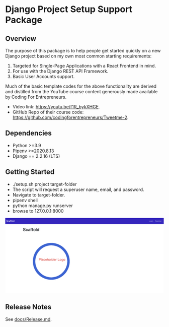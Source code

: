 # Django Project Setup Support Package

## Overview

The purpose of this package is to help people get started quickly on a new
Django project based on my own most common starting requirements:

1. Targeted for Single-Page Applications with a React Frontend in mind.
1. For use with the Django REST API Framework.
1. Basic User Accounts support.

Much of the basic template codes for the above functionality are derived 
and distilled from the YouTube course content generously made available by 
Coding For Entrepreneurs.

* Video link: https://youtu.be/f1R_bykXHGE.
* GitHub Repo of their course code: https://github.com/codingforentrepreneurs/Tweetme-2.

## Dependencies

* Python >=3.9
* Pipenv >=2020.8.13
* Django == 2.2.16 (LTS)

## Getting Started

* ./setup.sh project target-folder
* The script will request a superuser name, email, and password.
* Navigate to target-folder.
* pipenv shell
* python manage.py runserver
* browse to 127.0.0.1:8000

![Main Page](docs/figures/Main.png)

## Release Notes

See [docs/Release.md](docs/Release.md).